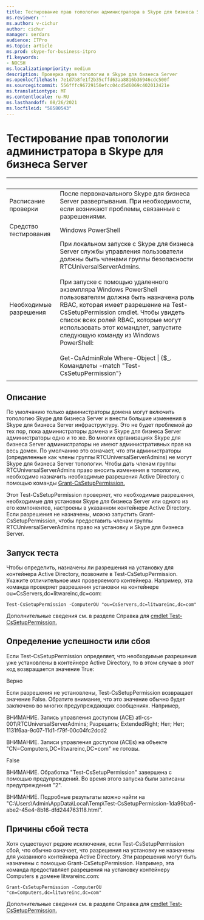 ```yaml
---
title: Тестирование прав топологии администратора в Skype для бизнеса Server
ms.reviewer: ''
ms.author: v-cichur
author: cichur
manager: serdars
audience: ITPro
ms.topic: article
ms.prod: skype-for-business-itpro
f1.keywords:
- NOCSH
ms.localizationpriority: medium
description: Проверка прав топологии в Skype для бизнеса Server
ms.openlocfilehash: 7e1d7b8fe1f2b35cffd63aa8816b36946cdc500f
ms.sourcegitcommit: 556fffc96729150efcc04cd5d6069c402012421e
ms.translationtype: MT
ms.contentlocale: ru-RU
ms.lasthandoff: 08/26/2021
ms.locfileid: "58580543"
---
```

# <a name="testing-admin-topology-rights-in-skype-for-business-server"></a>Тестирование прав топологии администратора в Skype для бизнеса Server

|&nbsp; |&nbsp; |
|--|--|
|Расписание проверки|После первоначального Skype для бизнеса Server развертывания. При необходимости, если возникают проблемы, связанные с разрешениями.|
|Средство тестирования|Windows PowerShell|
|Необходимые разрешения|При локальном запуске с Skype для бизнеса Server службы управления пользователи должны быть членами группы безопасности RTCUniversalServerAdmins.<br/><br/>При запуске с помощью удаленного экземпляра Windows PowerShell пользователям должна быть назначена роль RBAC, которая имеет разрешение на Test-CsSetupPermission cmdlet. Чтобы увидеть список всех ролей RBAC, которые могут использовать этот командлет, запустите следующую команду из Windows PowerShell:<br/><br/>Get-CsAdminRole Where-Object \| {$_. Командлеты -match "Test-CsSetupPermission"}|
|||

## <a name="description"></a>Описание

По умолчанию только администраторы домена могут включить топологию Skype для бизнеса Server и внести большие изменения в Skype для бизнеса Server инфраструктуру. Это не будет проблемой до тех пор, пока администраторы домена и Skype для бизнеса Server администраторы одно и то же. Во многих организациях Skype для бизнеса Server администраторы не имеют административных прав на весь домен. По умолчанию это означает, что эти администраторы (определенные как члены группы RTCUniversalServerAdmins) не могут Skype для бизнеса Server топологии. Чтобы дать членам группы RTCUniversalServerAdmins право вносить изменения в топологию, необходимо назначить необходимые разрешения Active Directory с помощью команды [Grant-CsSetupPermission.](/powershell/module/skype/Grant-CsSetupPermission)
 
Этот Test-CsSetupPermission проверяет, что необходимые разрешения, необходимые для установки Skype для бизнеса Server или одного из его компонентов, настроены в указанном контейнере Active Directory. Если разрешения не назначены, можно запустить Grant-CsSetupPermission, чтобы предоставить членам группы RTCUniversalServerAdmins право на установку и Skype для бизнеса Server.

## <a name="running-the-test"></a>Запуск теста

Чтобы определить, назначены ли разрешения на установку для контейнера Active Directory, позвоните в Test-CsSetupPermission. Укажите отличительное имя проверяемого контейнера. Например, эта команда проверяет разрешения установки на контейнере ou=CsServers,dc=litwareinc,dc=com:

`Test-CsSetupPermission -ComputerOU "ou=CsServers,dc=litwareinc,dc=com"`

Дополнительные сведения см. в разделе Справка для [cmdlet Test-CsSetupPermission.](/powershell/module/skype/Test-CsSetupPermission)

## <a name="determining-success-or-failure"></a>Определение успешности или сбоя

Если Test-CsSetupPermission определяет, что необходимые разрешения уже установлены в контейнере Active Directory, то в этом случае в этот код возвращается значение True:

Верно 

Если разрешения не установлены, Test-CsSetupPermission возвращает значение False. Обратите внимание, что это значение обычно будет заключено во многих предупреждающих сообщениях. Например,

ВНИМАНИЕ. Запись управления доступом (ACE) atl-cs-001\RTCUniversalServerAdmins; Разрешить; ExtendedRight; Нет; Нет; 1131f6aa-9c07-11d1-f79f-00c04fc2dcd2 

ВНИМАНИЕ. Записи управления доступом (ACEs) на объекте "CN=Computers,DC=litwareinc,DC=com" не готовы. 

False 

ВНИМАНИЕ. Обработка "Test-CsSetupPermission" завершена с помощью предупреждений. Во время этого запуска были записаны предупреждения "2". 

ВНИМАНИЕ. Подробные результаты можно найти на "C:\Users\Admin\AppData\Local\Temp\Test-CsSetupPermission-1da99ba6-abe2-45e4-8b16-dfd244763118.html". 

## <a name="reasons-why-the-test-might-have-failed"></a>Причины сбой теста

Хотя существуют редкие исключения, если Test-CsSetupPermission сбой, что обычно означает, что разрешения на установку не назначены для указанного контейнера Active Directory. Эти разрешения могут быть назначены с помощью Grant-CsSetupPermission. Например, эта команда предоставляет разрешения на установку контейнеру Computers в домене litwareinc.com:

`Grant-CsSetupPermission -ComputerOU "cn=Computers,dc=litwareinc,dc=com"`

Дополнительные сведения см. в разделе Справка для [cmdlet Test-CsSetupPermission.](/powershell/module/skype/Test-CsSetupPermission)